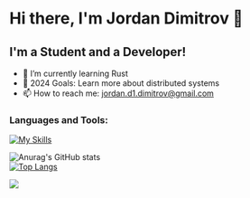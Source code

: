 # Hi there, I'm Jordan Dimitrov 👋 

## I'm a Student and a Developer!

- 🌱 I’m currently learning Rust
- 🥅 2024 Goals: Learn more about distributed systems
- 📫 How to reach me: jordan.d1.dimitrov@gmail.com
### Languages and Tools:
[![My Skills](https://skillicons.dev/icons?i=cs,dotnet,java,rust,php,nodejs,mysql,rabbitmq,redis,unity)](https://skillicons.dev)
<br>

![Anurag's GitHub stats](https://github-readme-stats.vercel.app/api?username=Jordan-Dimitrov&rank_icon=github&show_icons=true&theme=tokyonight)
<br>
[![Top Langs](https://github-readme-stats.vercel.app/api/top-langs/?username=Jordan-Dimitrov&layout=compact&exclude_repo=TalkHubAPI,PheasantBenchmark,BlogSystem)](https://github.com/jordan-dimitrov)

![](https://komarev.com/ghpvc/?username=your-github-Jordan-Dimitrov&color=green)

<br>
